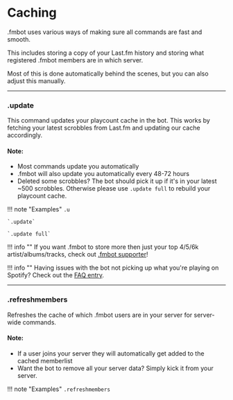 # Caching

.fmbot uses various ways of making sure all commands are fast and smooth.

This includes storing a copy of your Last.fm history and storing what registered .fmbot members are in which server.

Most of this is done automatically behind the scenes, but you can also adjust this manually.

---

### .update

This command updates your playcount cache in the bot. This works by fetching your latest scrobbles from Last.fm and updating our cache accordingly.

#### Note:

- Most commands update you automatically
- .fmbot will also update you automatically every 48-72 hours
- Deleted some scrobbles? The bot should pick it up if it's in your latest ~500 scrobbles. Otherwise please use `.update full` to rebuild your playcount cache.

    
!!! note "Examples"
    `.u`

    `.update`

    `.update full`

!!! info ""
    If you want .fmbot to store more then just your top 4/5/6k artist/albums/tracks, check out [.fmbot supporter](/supporter/)!

!!! info ""
    Having issues with the bot not picking up what you're playing on Spotify? Check out the [FAQ entry](/faq/#commands-are-showing-the-wrong-songs-its-not-showing-what-i-listen-to-on-spotify).

---

### .refreshmembers

Refreshes the cache of which .fmbot users are in your server for server-wide commands.

#### Note:

- If a user joins your server they will automatically get added to the cached memberlist
- Want the bot to remove all your server data? Simply kick it from your server.

!!! note "Examples"
    `.refreshmembers`